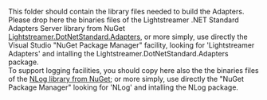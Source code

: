 This folder should contain the library files needed to build the Adapters.<br>
Please drop here the binaries files of the Lightstreamer .NET Standard Adapters Server library from NuGet [Lightstreamer.DotNetStandard.Adapters](https://www.nuget.org/packages/Lightstreamer.DotNetStandard.Adapters/), or more simply, use directly the Visual Studio "NuGet Package Manager" facility, looking for 'Lightstreamer Adapters' and intalling the Lightstreamer.DotNetStandard.Adapters package.<br>
To support logging facilities, you should copy here also the the binaries files of the [NLog library from NuGet](https://www.nuget.org/packages/NLog/); or more simply, use directly the "NuGet Package Manager" looking for 'NLog' and intalling the NLog package.
